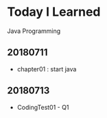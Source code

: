 # Today I Learned
Java Programming

## 20180711
* chapter01 : start java

## 20180713
* CodingTest01 - Q1
